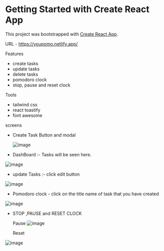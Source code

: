 # Getting Started with Create React App

This project was bootstrapped with [Create React App](https://github.com/facebook/create-react-app).

URL - https://youpomo.netlify.app/

Features 
- create tasks 
- update tasks
- delete tasks
- pomodoro clock
- stop, pause and reset clock

Tools 
- tailwind css 
- react toastify 
- font awesome

screens 



- Create Task Button and modal 

  ![image](https://user-images.githubusercontent.com/46194436/179670589-cce8d777-1022-4e17-bed6-93d2213cf657.png)

- DashBoard :- Tasks will be seen here.
              
![image](https://user-images.githubusercontent.com/46194436/179670740-3f3c82cb-b3fe-4316-9eaf-c8105f0aab3f.png)

- update Tasks :-  click edit button 

![image](https://user-images.githubusercontent.com/46194436/179671263-ae68a2d9-f28f-4588-abbe-13a35e611b5a.png)


- Pomodoro clock - click on the title name of task that you have created 

![image](https://user-images.githubusercontent.com/46194436/179672030-f2d1f547-ea3f-4447-8791-cd1479ad7bca.png)


- STOP ,PAUSE and RESET CLOCK 

  Pause
 ![image](https://user-images.githubusercontent.com/46194436/179672238-e5b69975-ab17-40bc-8d56-a6000d38e390.png)

  Reset

![image](https://user-images.githubusercontent.com/46194436/179672340-b4b097f1-ecc3-4951-adc1-027f37b18d6a.png)



